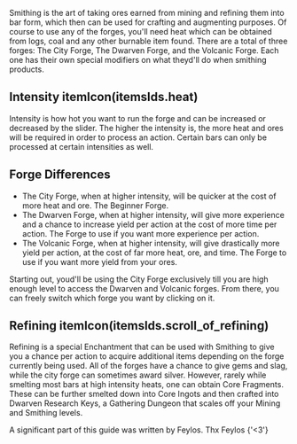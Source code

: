 Smithing is the art of taking ores earned from mining and refining them into bar form, which then can be
used for crafting and augmenting purposes. Of course to use any of the forges, you'll need heat which can be
obtained from logs, coal and any other burnable item found. There are a total of three forges: The City
Forge, The Dwarven Forge, and the Volcanic Forge. Each one has their own special modifiers on what theyd'll
do when smithing products.

## Intensity itemIcon(itemsIds.heat)
Intensity is how hot you want to run the forge and can be increased or decreased by the slider. The higher
the intensity is, the more heat and ores will be required in order to process an action. Certain bars can
only be processed at certain intensities as well.

## Forge Differences
<ul>
	<li>
		The City Forge, when at higher intensity, will be quicker at the cost of more heat and ore. The
		Beginner Forge.
	</li>
	<li>
		The Dwarven Forge, when at higher intensity, will give more experience and a chance to increase
		yield per action at the cost of more time per action. The Forge to use if you want more experience
		per action.
	</li>
	<li>
		The Volcanic Forge, when at higher intensity, will give drastically more yield per action, at the
		cost of far more heat, ore, and time. The Forge to use if you want more yield from your ores.
	</li>
</ul>
Starting out, youd'll be using the City Forge exclusively till you are high enough level to access the
Dwarven and Volcanic forges. From there, you can freely switch which forge you want by clicking on it.

## Refining itemIcon(itemsIds.scroll_of_refining)
Refining is a special Enchantment that can be used with Smithing to give you a chance per action to acquire
additional items depending on the forge currently being used. All of the forges have a chance to give gems and slag,
while the city forge can sometimes award silver.
However, rarely while smelting most bars at high intensity heats, one can obtain Core Fragments. 
These can be further smelted down into Core Ingots and then crafted
into Dwarven Research Keys, a Gathering Dungeon that scales off your Mining and Smithing levels.
<p color='gray' fontStyle='oblique'>
	A significant part of this guide was written by Feylos. Thx Feylos {'<3'}
</p>
